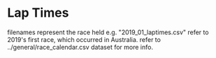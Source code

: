 # Lap Times

filenames represent the race held e.g. "2019_01_laptimes.csv" refer to 2019's first race, which occurred in Australia.
refer to ../general/race_calendar.csv dataset for more info.

